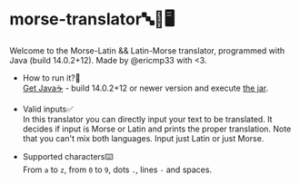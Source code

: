# morse-translator🔤📝🖥️
Welcome to the Morse-Latin && Latin-Morse translator, programmed with Java (build 14.0.2+12). Made by @ericmp33 with <3.

- How to run it?🤔<br>
  <a href="https://adoptopenjdk.net/?variant=openjdk16&jvmVariant=hotspot">Get Java☕</a> - build 14.0.2+12 or newer version and execute <a href="https://github.com/ericmp33/morse-translator/raw/main/out/artifacts/morse_translator_jar/morse-translator.jar">the jar</a>.

- Valid inputs✅<br>
  In this translator you can directly input your text to be translated. It decides if input is Morse or Latin and prints the proper translation. Note that you can't mix both languages. Input just Latin or just Morse.

- Supported characters️⌨️<br>
  From `a` to `z`, from `0` to `9`, dots `.`, lines `-` and spaces.
